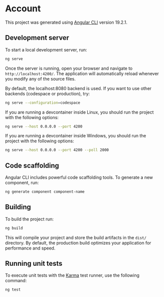 # Account

This project was generated using [Angular CLI](https://github.com/angular/angular-cli) version 19.2.1.

## Development server

To start a local development server, run:

```bash
ng serve
```

Once the server is running, open your browser and navigate to `http://localhost:4200/`. The application will automatically reload whenever you modify any of the source files.

By default, the localhost:8080 backend is used. If you want to use other backends (codespace or production), try:

```bash
ng serve --configuration=codespace
```

If you are running a devcontainer inside Linux, you should run the project with the following options:

```bash
ng serve --host 0.0.0.0 --port 4200
```

If you are running a devcontainer inside Windows, you should run the project with the following options:

```bash
ng serve --host 0.0.0.0 --port 4200 --poll 2000
```

## Code scaffolding

Angular CLI includes powerful code scaffolding tools. To generate a new component, run:

```bash
ng generate component component-name
```

## Building

To build the project run:

```bash
ng build
```

This will compile your project and store the build artifacts in the `dist/` directory. By default, the production build optimizes your application for performance and speed.

## Running unit tests

To execute unit tests with the [Karma](https://karma-runner.github.io) test runner, use the following command:

```bash
ng test
```
